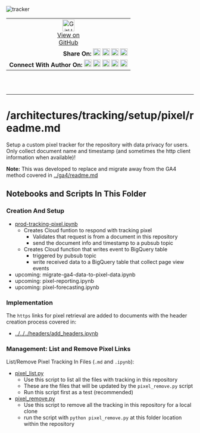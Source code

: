![tracker](https://us-central1-vertex-ai-mlops-369716.cloudfunctions.net/pixel-tracking?path=statmike%2Fvertex-ai-mlops%2Farchitectures%2Ftracking%2Fsetup%2Fpixel&file=readme.md)
<!--- header table --->
<table>
<tr>     
  <td style="text-align: center">
    <a href="https://github.com/statmike/vertex-ai-mlops/blob/main/architectures/tracking/setup/pixel/readme.md">
      <img width="32px" src="https://www.svgrepo.com/download/217753/github.svg" alt="GitHub logo">
      <br>View on<br>GitHub
    </a>
  </td>
</tr>
<tr>
  <td style="text-align: right">
    <b>Share On: </b> 
    <a href="https://www.linkedin.com/sharing/share-offsite/?url=https%3A//github.com/statmike/vertex-ai-mlops/blob/main/architectures%2Ftracking%2Fsetup%2Fpixel/readme.md"><img src="https://upload.wikimedia.org/wikipedia/commons/8/81/LinkedIn_icon.svg" alt="Linkedin Logo" width="20px"></a> 
    <a href="https://reddit.com/submit?url=https%3A//github.com/statmike/vertex-ai-mlops/blob/main/architectures%2Ftracking%2Fsetup%2Fpixel/readme.md"><img src="https://redditinc.com/hubfs/Reddit%20Inc/Brand/Reddit_Logo.png" alt="Reddit Logo" width="20px"></a> 
    <a href="https://bsky.app/intent/compose?text=https%3A//github.com/statmike/vertex-ai-mlops/blob/main/architectures%2Ftracking%2Fsetup%2Fpixel/readme.md"><img src="https://upload.wikimedia.org/wikipedia/commons/7/7a/Bluesky_Logo.svg" alt="BlueSky Logo" width="20px"></a> 
    <a href="https://twitter.com/intent/tweet?url=https%3A//github.com/statmike/vertex-ai-mlops/blob/main/architectures%2Ftracking%2Fsetup%2Fpixel/readme.md"><img src="https://upload.wikimedia.org/wikipedia/commons/5/5a/X_icon_2.svg" alt="X (Twitter) Logo" width="20px"></a> 
  </td>
</tr>
<tr>
  <td style="text-align: right">
    <b>Connect With Author On: </b> 
    <a href="https://www.linkedin.com/in/statmike"><img src="https://upload.wikimedia.org/wikipedia/commons/8/81/LinkedIn_icon.svg" alt="Linkedin Logo" width="20px"></a>
    <a href="https://www.github.com/statmike"><img src="https://www.svgrepo.com/download/217753/github.svg" alt="GitHub Logo" width="20px"></a> 
    <a href="https://www.youtube.com/@statmike-channel"><img src="https://upload.wikimedia.org/wikipedia/commons/f/fd/YouTube_full-color_icon_%282024%29.svg" alt="YouTube Logo" width="20px"></a>
    <a href="https://bsky.app/profile/statmike.bsky.social"><img src="https://upload.wikimedia.org/wikipedia/commons/7/7a/Bluesky_Logo.svg" alt="BlueSky Logo" width="20px"></a> 
    <a href="https://x.com/statmike"><img src="https://upload.wikimedia.org/wikipedia/commons/5/5a/X_icon_2.svg" alt="X (Twitter) Logo" width="20px"></a>
  </td>
</tr>
</table><br/><br/>

---
# /architectures/tracking/setup/pixel/readme.md

Setup a custom pixel tracker for the repository with data privacy for users.  Only collect document name and timestamp (and sometimes the http client information when available)!

**Note:** This was developed to replace and migrate away from the GA4 method covered in [../ga4/readme.md](../ga4/readme.md)

## Notebooks and Scripts In This Folder

### Creation And Setup

- [prod-tracking-pixel.ipynb](./prod-tracking-pixel.ipynb)
    - Creates Cloud funtion to respond with tracking pixel
        - Validates that request is from a document in this repository
        - send the document info and timestamp to a pubsub topic
    - Creates Cloud function that writes event to BigQuery table
        - triggered by pubsub topic
        - write received data to a BigQuery table that collect page view events
- upcoming: migrate-ga4-data-to-pixel-data.ipynb
- upcoming: pixel-reporting.ipynb
- upcoming: pixel-forecasting.ipynb

### Implementation

The `https` links for pixel retrieval are added to documents with the header creation process covered in:
- [../../../headers/add_headers.ipynb](../../../headers/add_headers.ipynb)

### Management: List and Remove Pixel Links
List/Remove Pixel Tracking In Files (`.md` and `.ipynb`):
- [pixel_list.py](./pixel_list.py)
    - Use this script to list all the files with tracking in this repository
    - These are the files that will be updated by the `pixel_remove.py` script
    - Run this script first as a test (recommended)
- [pixel_remove.py](./pixel_remove.py)
    - Use this script to remove all the tracking in this repository for a local clone
    - run the script with `python pixel_remove.py` at this folder location within the repository
